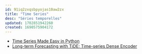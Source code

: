 ```yaml
---
id: 91iq2zxqsbpyojas10aw2zx
title: "Time Series"
desc: "Séries temporelles"
updated: 1702851942260
created: 1690575904172
---
```


- [Time Series Made Easy in Python](https://unit8co.github.io/darts/)
- [Long-term Forecasting with TiDE: Time-series Dense Encoder](https://arxiv.org/pdf/2304.08424.pdf)
